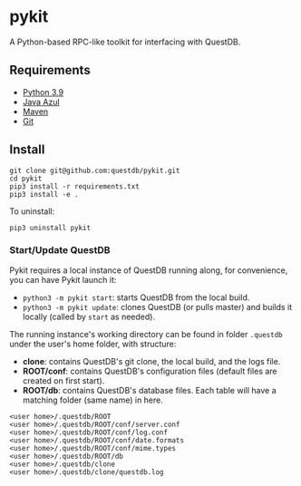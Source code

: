 # pykit

A Python-based RPC-like toolkit for interfacing with QuestDB.

## Requirements

- [Python 3.9](https://www.python.org/downloads/release/python-390/)
- [Java Azul](https://www.azul.com/downloads/?package=jdk)
- [Maven](https://maven.apache.org/download.cgi)
- [Git](https://git-scm.com/download)

## Install

```shell
git clone git@github.com:questdb/pykit.git
cd pykit
pip3 install -r requirements.txt
pip3 install -e . 
```

To uninstall:

```shell
pip3 uninstall pykit
```

### Start/Update QuestDB

Pykit requires a local instance of QuestDB running along, for convenience, you can have Pykit launch it:

- `python3 -m pykit start`: starts QuestDB from the local build.
- `python3 -m pykit update`: clones QuestDB (or pulls master) and builds it locally (called by `start` as needed).

The running instance's working directory can be found in folder `.questdb` under the user's home folder, with structure:

- **clone**: contains QuestDB's git clone, the local build, and the logs file.
- **ROOT/conf**: contains QuestDB's configuration files (default files are created on first start).
- **ROOT/db**: contains QuestDB's database files. Each table will have a matching folder (same name) in here.

```shell
<user home>/.questdb/ROOT 
<user home>/.questdb/ROOT/conf/server.conf
<user home>/.questdb/ROOT/conf/log.conf
<user home>/.questdb/ROOT/conf/date.formats
<user home>/.questdb/ROOT/conf/mime.types
<user home>/.questdb/ROOT/db 
<user home>/.questdb/clone
<user home>/.questdb/clone/questdb.log 
```
